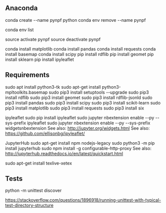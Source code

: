 ## Anaconda

conda create --name pynpf python
conda env remove --name pynpf

conda env list

source activate pynpf
source deactivate pynpf

conda install matplotlib
conda install pandas
conda install requests
conda install basemap
conda install scipy
pip install rdflib
pip install geomet
pip install sklearn
pip install ipyleaflet


## Requirements

sudo apt install python3-tk
sudo apt-get install python3-mpltoolkits.basemap
sudo pip3 install setuptools --upgrade
sudo pip3 install rdflib
sudo pip3 install geomet
sudo pip3 install rdflib-jsonld
sudo pip3 install pandas
sudo pip3 install scipy
sudo pip3 install scikit-learn
sudo pip3 install matplotlib
sudo pip3 install requests
sudo pip3 install six

ipyleaflet
sudo pip install ipyleaflet
sudo jupyter nbextension enable --py --sys-prefix ipyleaflet
sudo jupyter nbextension enable --py --sys-prefix widgetsnbextension
See also: http://jupyter.org/widgets.html
See also: https://github.com/ellisonbg/ipyleaflet/

JupyterHub
sudo apt-get install npm nodejs-legacy
sudo python3 -m pip install jupyterhub
sudo npm install -g configurable-http-proxy
See also: http://jupyterhub.readthedocs.io/en/latest/quickstart.html

sudo apt-get install texlive-xetex

## Tests

python -m unittest discover

https://stackoverflow.com/questions/1896918/running-unittest-with-typical-test-directory-structure
